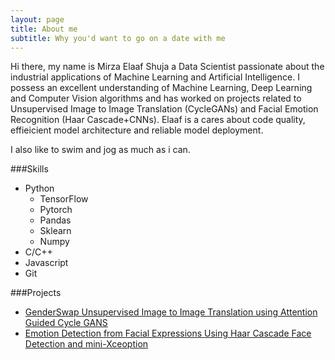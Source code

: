 ```yaml
---
layout: page
title: About me
subtitle: Why you'd want to go on a date with me
---
```


<p>
Hi there, my name is Mirza Elaaf Shuja a Data Scientist passionate about the industrial applications of Machine Learning and Artificial Intelligence.
I possess an excellent understanding of Machine Learning, Deep Learning and Computer Vision algorithms and has worked on projects related to Unsupervised Image to Image Translation (CycleGANs) and Facial Emotion Recognition (Haar Cascade+CNNs).
Elaaf is a  cares about code quality, effieicient model architecture and reliable model deployment.
</p>


<p>I also like to swim and jog as much as i can.</p>

###Skills

<ul class="skill-list">
	<li>Python
	<ul class="skill-list">
	<li>TensorFlow</li>
	<li>Pytorch</li>
	<li>Pandas</li>
	<li>Sklearn</li>
	<li>Numpy</li>
	</ul>
	</li>
	<li>C/C++</li>
	<li>Javascript</li>
	<li>Git</li>
</ul>

###Projects

<ul>
	<li><a href="https://elaafshuja.github.io/archives/GenderSwap Unsupervised Image to Image Translation using Attention Guided Cycle GANS.pdf">GenderSwap Unsupervised Image to Image Translation using Attention Guided Cycle GANS</a></li>
	<li><a href="https://elaafshuja.github.io/archives/Emotion Detection from Facial Expressions Using Haar Cascade Face Detection and mini-Xception.pdf">Emotion Detection from Facial Expressions Using Haar Cascade Face Detection and mini-Xceoption</a></li>
</ul>
